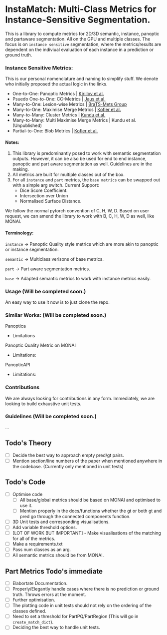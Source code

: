 # InstaMatch: Multi-Class Metrics for Instance-Sensitive Segmentation. 

This is a library to compute metrics for 2D/3D semantic, instance, panoptic and partaware segmentation. All on the GPU and multiple classes. The focus is on `instance sensitive` segmentation, where the metrics/results are dependent on the indiviual evaluation of each instance in a prediction or ground truth.

### Instance Sensitive Metrics:

This is our personal nomenclature and naming to simplify stuff. We denote who initially proposed the actual logic in the links.

- One-to-One: Panoptic Metrics | [Kirillov et al.](https://arxiv.org/abs/1801.00868)
- Psuedo One-to-One: CC-Metrics | [Jaus et al.](https://arxiv.org/abs/2410.18684)
- Many-to-One: Lesion-wise Metrics | [BraTS-Mets Group](https://github.com/rachitsaluja/BraTS-2023-Metrics)
- Many-to-One: Maximise Merge Metrics | [Kofler et al.](https://arxiv.org/abs/2312.02608)
- Many-to-Many: Cluster Metrics | [Kundu et al.](https://www.spiedigitallibrary.org/conference-proceedings-of-spie/13407/1340711/Cluster-dice--a-simple-and-fast-approach-for-instance/10.1117/12.3047296.short)
- Many-to-Many: Multi Maximise Merge Metrics | Kundu et al. (Unpublished)
- Partial-to-One: Blob Metrics | [Kofler et al.](https://arxiv.org/abs/2205.08209)

#### Notes:

1. This library is predominantly posed to work with semantic segmentation outputs. However, it can be also be used for end to end instance, panoptic and part aware segmentation as well. Guidelines are in the making.
2. All metrics are built for multiple classes out of the box.
3. For all `instance` and `part` metrics, the `base metrics` can be swapped out with a simple arg switch. Current Support:
   - Dice Score Coefficient.
   - Intersection over Union
   - Normalised Surface Distance. 

  We follow the normal pytorch convention of C, H, W, D. Based on user request, we can amend the library to work with B, C, H, W, D as well, like MONAI.

#### Terminology:

`instance` -> Panoptic Quality style metrics which are more akin to panoptic or instance segmentation.

`semantic` -> Multiclass verisons of base metrics.

`part` -> Part aware segmentation metrics.

`base` -> Adapted semantic metrics to work with instance metrics easily.

### Usage (Will be completed soon.)

An easy way to use it now is to just clone the repo.

### Similar Works: (Will be completed soon.)

Panoptica

- Limitations

Panoptic Quality Metric on MONAI

- Limitations:

PanopticAPI

- Limitations:

### Contributions

We are always looking for contributions in any form. Immediately, we are looking to build exhaustive unit tests.

### Guidelines (Will be completed soon.)

...

## Todo's Theory
- [ ] Decide the best way to approach empty pred/gt pairs.
- [ ] Mention section/line numbers of the paper when mentioned anywhere in the codebase. (Currently only mentioned in unit tests)

## Todo's Code
- [ ] Optimise code
  - [ ] All base/global metrics should be based on MONAI and optimised to use it. 
  - [ ] Mention properly in the docs/functions whether the gt or both gt and pred go through the connected components function.
- [ ] 3D Unit tests and corresponding visualisations.
- [ ] Add variable threshold options.
- [ ] [LOT OF WORK BUT IMPORTANT] - Make visualisations of the matching for all of the metrics.
- [ ] Make a requirements.txt
- [ ] Pass num classes as an arg.
- [ ] All semantic metrics should be from MONAI.

## Part Metrics Todo's immediate
- [ ] Elabortate Documentation.
- [ ] Properly/Elegantly handle cases where there is no prediction or ground truth. Throws errors at the moment.
- [ ] Further optimisation.
- [ ] The plotting code in unit tests should not rely on the ordering of the classes defined.
- [ ] Need to set a threshold for PartPQ/PartRegion (This will go in `create_match_dict`).
- [ ] Deciding the best way to handle unit tests.
